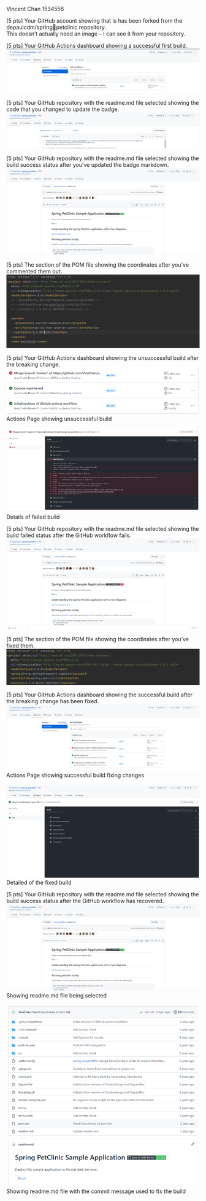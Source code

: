Vincent Chan 1534556

[5 pts] Your GitHub account showing that is has been forked from the depaulcdm/springpetclinic repository. <br />
This doesn’t actually need an image – I can see it from your repository. <br />


[5 pts] Your GitHub Actions dashboard showing a successful first build. <br />
![First Build](images/FirstBuild.PNG) <br />

[5 pts] Your GitHub repository with the readme.md file selected showing the code that you changed to update the badge. <br />
![New Badge Code](images/BadgeCodeChange.PNG) <br />

[5 pts] Your GitHub repository with the readme.md file selected showing the build success status after you’ve updated the badge markdown. <br />
![Updated Badge](images/Badge1.PNG) <br />

[5 pts] The section of the POM file showing the coordinates after you’ve commented them out. <br />
![Commented Out Coordinates](images/CommentedOutCoordinates.PNG) <br />

[5 pts] Your GitHub Actions dashboard showing the unsuccessful build after the breaking change. <br />
![Failed Actions Board](images/ActionsFailed.PNG) <br />
Actions Page showing unsuccessful build <br />  
![Unsuccessful Build](images/failedCoordinates.PNG) <br />
Details of failed build <br />

[5 pts] Your GitHub repository with the readme.md file selected showing the build failed status after the GitHub workflow fails. <br />
![Failed Badge](images/failedReadMe.PNG) <br />

[5 pts] The section of the POM file showing the coordinates after you’ve fixed them. <br />
![Fixed Coordinates](images/pomFixed.PNG) <br />

[5 pts] Your GitHub Actions dashboard showing the successful build after the breaking change has been fixed. <br />
![Fixed Actions Board](images/FixedCoordinates.PNG) <br />
Actions Page showing successful build fixing changes <br />  
![Fixed Build](images/FixedBuild.PNG) <br />
Detailed of the fixed build <br />

[5 pts] Your GitHub repository with the readme.md file selected showing the build success status after the GitHub workflow has recovered. <br />
![Fixed Badge](images/FixedReadMe.PNG) <br />
Showing readme.md file being selected <br />  
![Fixed Badge With Commit Message](images/FixedBadgeAndCommit.PNG) <br />
Showing readme.md file with the commit message used to fix the build